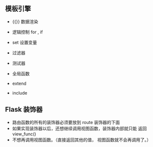 ## 模板引擎

- {{}} 数据渲染
- 逻辑控制 for , if
- set 设置变量
- 过滤器
- 测试器
- 全局函数

- extend
- include


## Flask 装饰器
- 路由函数的所有的装饰器必须要放到 route 装饰器的下面
- 如果实现装饰器以后，还想继续调用视图函数，装饰器内部就只能
返回 view_func()
- 不想再调用视图函数。（直接返回其他的值， 视图函数就不会再调用了。）

